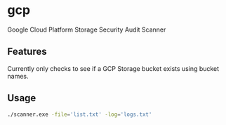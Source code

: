# gcp
Google Cloud Platform Storage Security Audit Scanner

## Features
Currently only checks to see if a GCP Storage bucket exists using bucket names.


## Usage
```bash
./scanner.exe -file='list.txt' -log='logs.txt'
```
